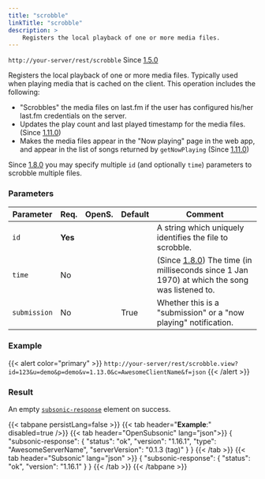 ```yaml
---
title: "scrobble"
linkTitle: "scrobble"
description: >
    Registers the local playback of one or more media files.
---
```


`http://your-server/rest/scrobble` Since [1.5.0](../../subsonic-versions)

Registers the local playback of one or more media files. Typically used when playing media that is cached on the client. This operation includes the following:

- "Scrobbles" the media files on last.fm if the user has configured his/her last.fm credentials on the server.
- Updates the play count and last played timestamp for the media files. (Since [1.11.0](../../subsonic-versions))
- Makes the media files appear in the "Now playing" page in the web app, and appear in the list of songs returned by `getNowPlaying` (Since [1.11.0](../../subsonic-versions))

Since [1.8.0](../../subsonic-versions) you may specify multiple `id` (and optionally `time`) parameters to scrobble multiple files.

### Parameters

| Parameter | Req. | OpenS. | Default | Comment |
| --- | --- | --- | --- | --- |
| `id` | **Yes** |   |  | A string which uniquely identifies the file to scrobble. |
| `time` | No  |  |   | (Since [1.8.0](../../subsonic-versions)) The time (in milliseconds since 1 Jan 1970) at which the song was listened to. |
| `submission` | No | | True | Whether this is a "submission" or a "now playing" notification. |

### Example

{{< alert color="primary" >}} `http://your-server/rest/scrobble.view?id=123&u=demo&p=demo&v=1.13.0&c=AwesomeClientName&f=json` {{< /alert >}}

### Result

An empty [`subsonic-response`](../../responses/subsonic-response) element on success.

{{< tabpane persistLang=false >}}
{{< tab header="**Example**:" disabled=true />}}
{{< tab header="OpenSubsonic" lang="json">}}
{
  "subsonic-response": {
    "status": "ok",
    "version": "1.16.1",
    "type": "AwesomeServerName",
    "serverVersion": "0.1.3 (tag)"
  }
}
{{< /tab >}}
{{< tab header="Subsonic" lang="json" >}}
{
  "subsonic-response": {
    "status": "ok",
    "version": "1.16.1"
  }
}
{{< /tab >}}
{{< /tabpane >}}
